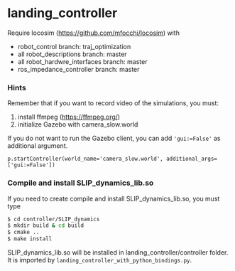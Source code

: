 # landing_controller
Require locosim (https://github.com/mfocchi/locosim) with

- robot_control branch: traj_optimization
- all robot_descriptions branch: master
- all robot_hardwre_interfaces branch: master
- ros_impedance_controller branch: master


### Hints
Remember that if you want to record video of the simulations, you must:

1. install ffmpeg (https://ffmpeg.org/)
2. initialize Gazebo with camera_slow.world

If you do not want to run the Gazebo client, you can add `'gui:=False'` as additional argument.

`p.startController(world_name='camera_slow.world', additional_args=['gui:=False'])`

### Compile and install SLIP_dynamics_lib.so
If you need to create compile and install SLIP_dynamics_lib.so, you must type
```bash
$ cd controller/SLIP_dynamics
$ mkdir build & cd build
$ cmake ..
$ make install
```
SLIP_dynamics_lib.so will be installed in landing_controller/controller folder. It is imported by `landing_controller_with_python_bindings.py`. 

